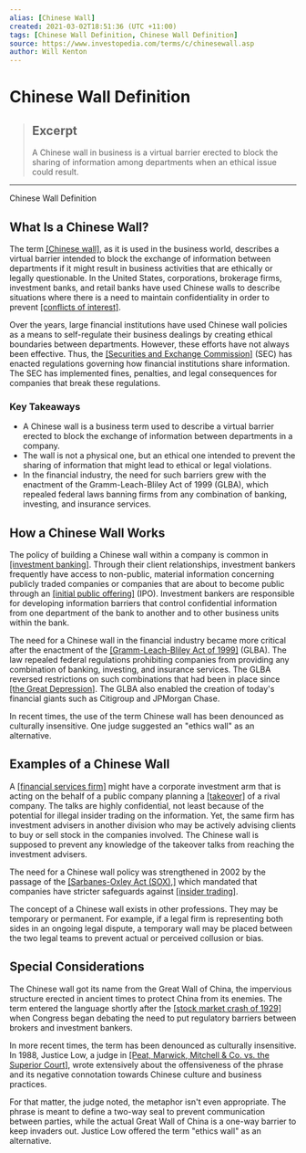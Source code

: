 ```yaml
---
alias: [Chinese Wall]
created: 2021-03-02T18:51:36 (UTC +11:00)
tags: [Chinese Wall Definition, Chinese Wall Definition]
source: https://www.investopedia.com/terms/c/chinesewall.asp
author: Will Kenton
---
```


# Chinese Wall Definition

> ## Excerpt
> A Chinese wall in business is a virtual barrier erected to block the sharing of information among departments when an ethical issue could result.

---

Chinese Wall Definition
## What Is a Chinese Wall?

The term [[Chinese wall]](https://www.investopedia.com/articles/analyst/090501.asp), as it is used in the business world, describes a virtual barrier intended to block the exchange of information between departments if it might result in business activities that are ethically or legally questionable. In the United States, corporations, brokerage firms, investment banks, and retail banks have used Chinese walls to describe situations where there is a need to maintain confidentiality in order to prevent [[conflicts of interest]](https://www.investopedia.com/terms/c/conflict-of-interest.asp).

Over the years, large financial institutions have used Chinese wall policies as a means to self-regulate their business dealings by creating ethical boundaries between departments. However, these efforts have not always been effective. Thus, the [[Securities and Exchange Commission]](https://www.investopedia.com/terms/s/sec.asp) (SEC) has enacted regulations governing how financial institutions share information. The SEC has implemented fines, penalties, and legal consequences for companies that break these regulations.

### Key Takeaways

-   A Chinese wall is a business term used to describe a virtual barrier erected to block the exchange of information between departments in a company.
-   The wall is not a physical one, but an ethical one intended to prevent the sharing of information that might lead to ethical or legal violations.
-   In the financial industry, the need for such barriers grew with the enactment of the Gramm-Leach-Bliley Act of 1999 (GLBA), which repealed federal laws banning firms from any combination of banking, investing, and insurance services.

## How a Chinese Wall Works

The policy of building a Chinese wall within a company is common in [[investment banking]](https://www.investopedia.com/terms/i/investment-banking.asp). Through their client relationships, investment bankers frequently have access to non-public, material information concerning publicly traded companies or companies that are about to become public through an [[initial public offering]](https://www.investopedia.com/terms/i/ipo.asp) (IPO). Investment bankers are responsible for developing information barriers that control confidential information from one department of the bank to another and to other business units within the bank.

The need for a Chinese wall in the financial industry became more critical after the enactment of the [[Gramm-Leach-Bliley Act of 1999]](https://www.investopedia.com/terms/g/glba.asp) (GLBA). The law repealed federal regulations prohibiting companies from providing any combination of banking, investing, and insurance services. The GLBA reversed restrictions on such combinations that had been in place since [[the Great Depression]](https://www.investopedia.com/terms/g/great_depression.asp). The GLBA also enabled the creation of today's financial giants such as Citigroup and JPMorgan Chase.

In recent times, the use of the term Chinese wall has been denounced as culturally insensitive. One judge suggested an "ethics wall" as an alternative.

## Examples of a Chinese Wall

A [[financial services firm]](https://www.investopedia.com/ask/answers/030315/what-financial-services-sector.asp) might have a corporate investment arm that is acting on the behalf of a public company planning a [[takeover]](https://www.investopedia.com/terms/t/takeover.asp) of a rival company. The talks are highly confidential, not least because of the potential for illegal insider trading on the information. Yet, the same firm has investment advisers in another division who may be actively advising clients to buy or sell stock in the companies involved. The Chinese wall is supposed to prevent any knowledge of the takeover talks from reaching the investment advisers.

The need for a Chinese wall policy was strengthened in 2002 by the passage of the [[Sarbanes-Oxley Act (SOX),]](https://www.investopedia.com/terms/s/sarbanesoxleyact.asp) which mandated that companies have stricter safeguards against [[insider trading]](https://www.investopedia.com/terms/i/insidertrading.asp).

The concept of a Chinese wall exists in other professions. They may be temporary or permanent. For example, if a legal firm is representing both sides in an ongoing legal dispute, a temporary wall may be placed between the two legal teams to prevent actual or perceived collusion or bias.

## Special Considerations

The Chinese wall got its name from the Great Wall of China, the impervious structure erected in ancient times to protect China from its enemies. The term entered the language shortly after the [[stock market crash of 1929]](https://www.investopedia.com/terms/s/stock-market-crash-1929.asp) when Congress began debating the need to put regulatory barriers between brokers and investment bankers.

In more recent times, the term has been denounced as culturally insensitive. In 1988, Justice Low, a judge in [[Peat, Marwick, Mitchell & Co. vs. the Superior Court]](https://law.justia.com/cases/california/court-of-appeal/3d/200/272.html), wrote extensively about the offensiveness of the phrase and its negative connotation towards Chinese culture and business practices.

For that matter, the judge noted, the metaphor isn't even appropriate. The phrase is meant to define a two-way seal to prevent communication between parties, while the actual Great Wall of China is a one-way barrier to keep invaders out. Justice Low offered the term "ethics wall" as an alternative.
